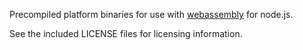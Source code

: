Precompiled platform binaries for use with [webassembly](https://github.com/dcodeIO/webassembly) for node.js.

See the included LICENSE files for licensing information.
